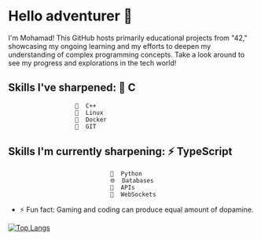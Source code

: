 # Hello adventurer 👋
I'm Mohamad! This GitHub hosts primarily educational projects from "42," showcasing my ongoing learning and my efforts to deepen my understanding of complex programming concepts. Take a look around to see my progress and explorations in the tech world!



## Skills I've sharpened: 🔨  C
                       🤖  C++
                       🐧  Linux
                       🐋  Docker
                       🌿  GIT

## Skills I'm currently sharpening: ⚡  TypeScript
                                 🐍  Python
                                 🌐  Databases
                                 🔗  APIs
                                 💬  WebSockets
- ⚡ Fun fact: Gaming and coding can produce equal amount of dopamine.


[![Top Langs](https://github-readme-stats.vercel.app/api/top-langs/?username=zolfagharipour&layout=compact&theme=calm_pink)](https://github.com/zolfagharipour/github-readme-stats)

